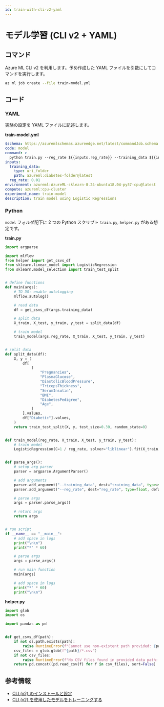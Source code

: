 ```yaml
---
id: train-with-cli-v2-yaml
---
```


# モデル学習 (CLI v2 + YAML)

## コマンド
Azure ML CLI v2 を利用します。予め作成した YAML ファイルを引数にしてコマンドを実行します。

```bash
az ml job create --file train-model.yml
```

## コード
### YAML
実験の設定を YAML ファイルに記述します。

**train-model.yml**

```yaml
$schema: https://azuremlschemas.azureedge.net/latest/commandJob.schema.json
code: model
command: >-
  python train.py --reg_rate ${{inputs.reg_rate}} --training_data ${{inputs.training_data}}
inputs:
  training_data:
    type: uri_folder
    path: azureml:diabetes-folder@latest
  reg_rate: 0.01
environment: azureml:AzureML-sklearn-0.24-ubuntu18.04-py37-cpu@latest
compute: azureml:cpu-cluster
experiment_name: train-model
description: train model using Logistic Regressions
```

### Python
`model` フォルダ配下に 2 つの Python スクリプト `train.py`, `helper.py` がある想定です。

**train.py**

```python
import argparse

import mlflow
from helper import get_csvs_df
from sklearn.linear_model import LogisticRegression
from sklearn.model_selection import train_test_split


# define functions
def main(args):
    # TO DO: enable autologging
    mlflow.autolog()

    # read data
    df = get_csvs_df(args.training_data)

    # split data
    X_train, X_test, y_train, y_test = split_data(df)

    # train model
    train_model(args.reg_rate, X_train, X_test, y_train, y_test)


# split data
def split_data(df):
    X, y = (
        df[
            [
                "Pregnancies",
                "PlasmaGlucose",
                "DiastolicBloodPressure",
                "TricepsThickness",
                "SerumInsulin",
                "BMI",
                "DiabetesPedigree",
                "Age",
            ]
        ].values,
        df["Diabetic"].values,
    )
    return train_test_split(X, y, test_size=0.30, random_state=0)


def train_model(reg_rate, X_train, X_test, y_train, y_test):
    # train model
    LogisticRegression(C=1 / reg_rate, solver="liblinear").fit(X_train, y_train)


def parse_args():
    # setup arg parser
    parser = argparse.ArgumentParser()

    # add arguments
    parser.add_argument("--training_data", dest="training_data", type=str)
    parser.add_argument("--reg_rate", dest="reg_rate", type=float, default=0.01)

    # parse args
    args = parser.parse_args()

    # return args
    return args


# run script
if __name__ == "__main__":
    # add space in logs
    print("\n\n")
    print("*" * 60)

    # parse args
    args = parse_args()

    # run main function
    main(args)

    # add space in logs
    print("*" * 60)
    print("\n\n")
```

**helper.py**

```python
import glob
import os

import pandas as pd


def get_csvs_df(path):
    if not os.path.exists(path):
        raise RuntimeError(f"Cannot use non-existent path provided: {path}")
    csv_files = glob.glob(f"{path}/*.csv")
    if not csv_files:
        raise RuntimeError(f"No CSV files found in provided data path: {path}")
    return pd.concat((pd.read_csv(f) for f in csv_files), sort=False)
```


## 参考情報
- [CLI (v2) のインストールと設定](https://docs.microsoft.com/ja-JP/azure/machine-learning/how-to-configure-cli?tabs=public)
- [CLI (v2) を使用したモデルをトレーニングする](https://docs.microsoft.com/ja-jp/azure/machine-learning/how-to-train-cli)